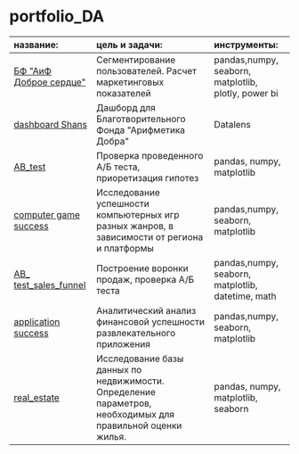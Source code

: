 # portfolio_DA

|название:|цель и задачи:| инструменты:|
|:--|:--|:-- |
|[БФ "АиФ Доброе сердце"](https://github.com/DzyubanovaElena/portfolio_DA/blob/main/Aif)|Сегментирование пользователей. Расчет маркетинговых показателей|pandas,numpy, seaborn, matplotlib, plotly, power bi |
|[dashboard Shans](https://github.com/DzyubanovaElena/portfolio_DA/tree/main/Shans)|Дашборд для Благотворительного Фонда "Арифметика Добра" |Datalens |
|[AB_test](https://github.com/DzyubanovaElena/portfolio_DA/tree/main/AB_test)|Проверка проведенного А/Б теста, приоретизация гипотез| pandas, numpy, matplotlib|
|[computer game success](https://github.com/DzyubanovaElena/portfolio_DA/tree/main/computer%20game%20success)|Исследование успешности компьютерных игр разных жанров, в зависимости от региона и платформы|pandas,numpy, seaborn, matplotlib |
|[AB_ test_sales_funnel](https://github.com/DzyubanovaElena/portfolio_DA/tree/main/AB_%20test_sales_funnel)|Построение воронки продаж, проверка А/Б теста | pandas,numpy, seaborn, matplotlib, datetime, math|
|[application success](https://github.com/DzyubanovaElena/portfolio_DA/tree/main/real_estate)|Аналитический анализ финансовой успешности развлекательного приложения|pandas,numpy, seaborn, matplotlib|
|[real_estate](https://github.com/DzyubanovaElena/portfolio_DA/tree/main/real_estate) | Исследование базы данных по недвижимости. Определение параметров, необходимых для правильной оценки жилья. |pandas, numpy, matplotlib, seaborn|


